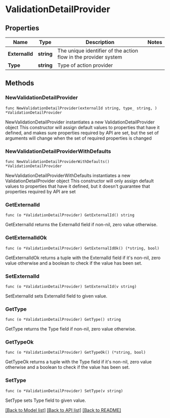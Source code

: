 # ValidationDetailProvider

## Properties

Name | Type | Description | Notes
------------ | ------------- | ------------- | -------------
**ExternalId** | **string** | The unique identifier of the action flow in the provider system | 
**Type** | **string** | Type of action provider | 

## Methods

### NewValidationDetailProvider

`func NewValidationDetailProvider(externalId string, type_ string, ) *ValidationDetailProvider`

NewValidationDetailProvider instantiates a new ValidationDetailProvider object
This constructor will assign default values to properties that have it defined,
and makes sure properties required by API are set, but the set of arguments
will change when the set of required properties is changed

### NewValidationDetailProviderWithDefaults

`func NewValidationDetailProviderWithDefaults() *ValidationDetailProvider`

NewValidationDetailProviderWithDefaults instantiates a new ValidationDetailProvider object
This constructor will only assign default values to properties that have it defined,
but it doesn't guarantee that properties required by API are set

### GetExternalId

`func (o *ValidationDetailProvider) GetExternalId() string`

GetExternalId returns the ExternalId field if non-nil, zero value otherwise.

### GetExternalIdOk

`func (o *ValidationDetailProvider) GetExternalIdOk() (*string, bool)`

GetExternalIdOk returns a tuple with the ExternalId field if it's non-nil, zero value otherwise
and a boolean to check if the value has been set.

### SetExternalId

`func (o *ValidationDetailProvider) SetExternalId(v string)`

SetExternalId sets ExternalId field to given value.


### GetType

`func (o *ValidationDetailProvider) GetType() string`

GetType returns the Type field if non-nil, zero value otherwise.

### GetTypeOk

`func (o *ValidationDetailProvider) GetTypeOk() (*string, bool)`

GetTypeOk returns a tuple with the Type field if it's non-nil, zero value otherwise
and a boolean to check if the value has been set.

### SetType

`func (o *ValidationDetailProvider) SetType(v string)`

SetType sets Type field to given value.



[[Back to Model list]](../README.md#documentation-for-models) [[Back to API list]](../README.md#documentation-for-api-endpoints) [[Back to README]](../README.md)



